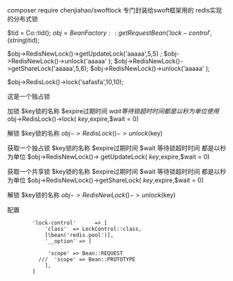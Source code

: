 composer require chenjiahao/swoftlock
专门封装给swoft框架用的
redis实现的分布式锁


$tid = Co::tid();
$obj = BeanFactory::getRequestBean('lock-control', (string)$tid);


$obj->RedisNewLock()->getUpdateLock('aaaaa',5,5) ;
$obj->RedisNewLock()->unlock('aaaaa' );
$obj->RedisNewLock()->getShareLock('aaaaa',5,6); 
$obj->RedisNewLock()->unlock('aaaaa' );


$obj->RedisLock()->lock('safasfa',10,10);


这是一个独占锁

加锁
$key锁的名称 $expire过期时间 $wait 等待锁超时时间  都是以秒为单位
使用$obj->RedisLock()->lock( $key,$expire,$wait = 0)

解锁
$key锁的名称
$obj->RedisLock()->unlock($key)



 
获取一个独占锁
$key锁的名称 $expire过期时间 $wait 等待锁超时时间  都是以秒为单位
$obj->RedisNewLock()-> getUpdateLock( $key,$expire,$wait = 0)


获取一个共享锁
$key锁的名称 $expire过期时间 $wait 等待锁超时时间  都是以秒为单位
$obj->RedisNewLock()->getShareLock( $key,$expire,$wait = 0)


解锁
$key锁的名称
$obj->RedisNewLock()->unlock($key)

配置

            'lock-control'      => [
                'class'  => LockControl::class,
                [\bean('redis.pool')],
                '__option' => [
                
                 'scope' => Bean::REQUEST
              ///  'scope' => Bean::PROTOTYPE
                ],
            ]
